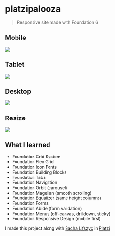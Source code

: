# platzipalooza

> Responsive site made with Foundation 6

## Mobile
![](http://i.giphy.com/3oI9JOsAYwoukMHpks.gif)

## Tablet
![](http://i.giphy.com/3oz8xY3uQP90OYf3H2.gif)

## Desktop
![](http://i.giphy.com/l4pM3X9pjKIagJxFS.gif)

## Resize
![](http://i.giphy.com/3o6ZsWaqExvJynZ7ws.gif)

## What I learned

- Foundation Grid System
- Foundation Flex Grid
- Foundation Icon Fonts
- Foundation Building Blocks
- Foundation Tabs
- Foundation Navigation
- Foundation Orbit (carousel)
- Foundation Magellan (smooth scrolling)
- Foundation Equalizer (same height columns)
- Foundation Forms
- Foundation Abide (form validation)
- Foundation Menus (off-canvas, drilldown, sticky)
- Foundation Responsive Design (mobile first)

I made this project along with [Sacha Lifszyc](https://github.com/slifszyc) in [Platzi](https://platzi.com)
